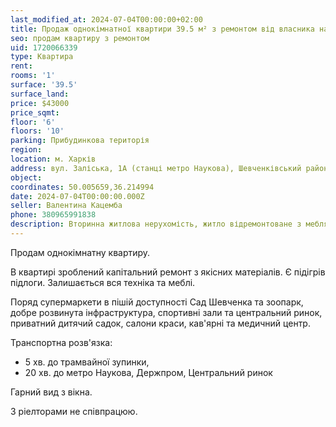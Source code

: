 ```yaml
---
last_modified_at: 2024-07-04T00:00:00+02:00
title: Продаж однокімнатної квартири 39.5 м² з ремонтом від власника на Заліській
seo: продам квартиру з ремонтом
uid: 1720066339
type: Квартира
rent:
rooms: '1'
surface: '39.5'
surface_land:
price: $43000
price_sqmt:
floor: '6'
floors: '10'
parking: Прибудинкова територія
region:
location: м. Харків
address: вул. Заліська, 1А (станці метро Наукова), Шевченківський район
object:
coordinates: 50.005659,36.214994
date: 2024-07-04T00:00:00.000Z
seller: Валентина Кацемба
phone: 380965991838
description: Вторинна житлова нерухомість, житло відремонтоване з меблями і технікою, придатне і готове для проживання
---
```


Продам однокімнатну квартиру.

В квартирі зроблений капітальний ремонт з якісних матеріалів. Є підігрів підлоги. Залишається вся техніка та меблі.

Поряд супермаркети в пішій доступності Сад Шевченка та зоопарк, добре розвинута інфраструктура, спортивні зали та центральний ринок, приватний дитячий садок, салони краси, кав'ярні та медичний центр.

Транспортна розв'язка:

- 5 хв. до трамвайної зупинки,
- 20 хв. до метро Наукова, Держпром, Центральний ринок

Гарний вид з вікна.

З ріелторами не співпрацюю.

